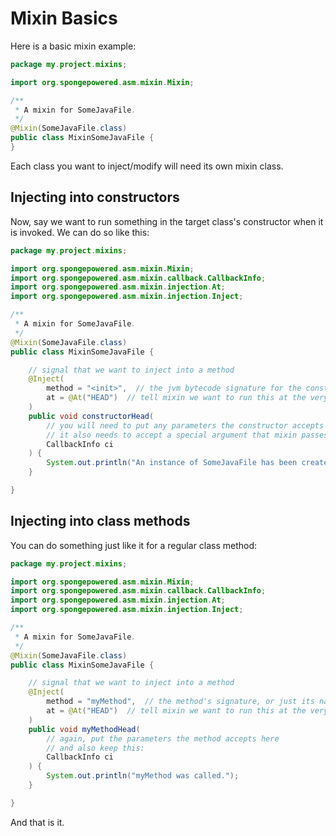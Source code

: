 # Mixin Basics

Here is a basic mixin example:

```java
package my.project.mixins;

import org.spongepowered.asm.mixin.Mixin;

/**
 * A mixin for SomeJavaFile.
 */
@Mixin(SomeJavaFile.class)
public class MixinSomeJavaFile {
}
```

Each class you want to inject/modify will need its own mixin class.

## Injecting into constructors

Now, say we want to run something in the target class's constructor when it is invoked. We can do so like this:

```java
package my.project.mixins;

import org.spongepowered.asm.mixin.Mixin;
import org.spongepowered.asm.mixin.callback.CallbackInfo;
import org.spongepowered.asm.mixin.injection.At;
import org.spongepowered.asm.mixin.injection.Inject;

/**
 * A mixin for SomeJavaFile.
 */
@Mixin(SomeJavaFile.class)
public class MixinSomeJavaFile {

    // signal that we want to inject into a method
    @Inject(
        method = "<init>",  // the jvm bytecode signature for the constructor
        at = @At("HEAD")  // tell mixin we want to run this at the very beginning, not in the middle or the end
    )
    public void constructorHead(
        // you will need to put any parameters the constructor accepts here, they will be the actual passed values
        // it also needs to accept a special argument that mixin passes to this injection method
        CallbackInfo ci
    ) {
        System.out.println("An instance of SomeJavaFile has been created!");
    }

}
```

## Injecting into class methods

You can do something just like it for a regular class method:

```java
package my.project.mixins;

import org.spongepowered.asm.mixin.Mixin;
import org.spongepowered.asm.mixin.callback.CallbackInfo;
import org.spongepowered.asm.mixin.injection.At;
import org.spongepowered.asm.mixin.injection.Inject;

/**
 * A mixin for SomeJavaFile.
 */
@Mixin(SomeJavaFile.class)
public class MixinSomeJavaFile {

    // signal that we want to inject into a method
    @Inject(
        method = "myMethod",  // the method's signature, or just its name
        at = @At("HEAD")  // tell mixin we want to run this at the very beginning, not in the middle or the end
    )
    public void myMethodHead(
        // again, put the parameters the method accepts here
        // and also keep this:
        CallbackInfo ci
    ) {
        System.out.println("myMethod was called.");
    }

}
```

And that is it.

